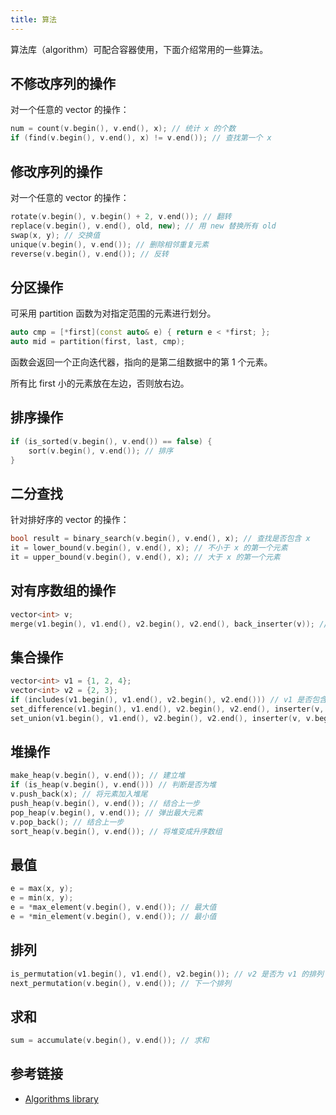 ```yaml
---
title: 算法
---
```


算法库（algorithm）可配合容器使用，下面介绍常用的一些算法。

## 不修改序列的操作

对一个任意的 vector 的操作：

```cpp
num = count(v.begin(), v.end(), x); // 统计 x 的个数
if (find(v.begin(), v.end(), x) != v.end()); // 查找第一个 x
```

## 修改序列的操作

对一个任意的 vector 的操作：

```cpp
rotate(v.begin(), v.begin() + 2, v.end()); // 翻转 
replace(v.begin(), v.end(), old, new); // 用 new 替换所有 old 
swap(x, y); // 交换值
unique(v.begin(), v.end()); // 删除相邻重复元素
reverse(v.begin(), v.end()); // 反转
```

## 分区操作

可采用 partition 函数为对指定范围的元素进行划分。

```cpp
auto cmp = [*first](const auto& e) { return e < *first; };
auto mid = partition(first, last, cmp);
```

函数会返回一个正向迭代器，指向的是第二组数据中的第 1 个元素。

所有比 first 小的元素放在左边，否则放右边。

## 排序操作

```cpp
if (is_sorted(v.begin(), v.end()) == false) {
    sort(v.begin(), v.end()); // 排序
}
```

## 二分查找

针对排好序的 vector 的操作：

```cpp
bool result = binary_search(v.begin(), v.end(), x); // 查找是否包含 x
it = lower_bound(v.begin(), v.end(), x); // 不小于 x 的第一个元素
it = upper_bound(v.begin(), v.end(), x); // 大于 x 的第一个元素
```

## 对有序数组的操作

```cpp
vector<int> v;
merge(v1.begin(), v1.end(), v2.begin(), v2.end(), back_inserter(v)); // 合并
```

## 集合操作

```cpp
vector<int> v1 = {1, 2, 4};
vector<int> v2 = {2, 3};
if (includes(v1.begin(), v1.end(), v2.begin(), v2.end())) // v1 是否包含 v2
set_difference(v1.begin(), v1.end(), v2.begin(), v2.end(), inserter(v, v.begin())); // 差集
set_union(v1.begin(), v1.end(), v2.begin(), v2.end(), inserter(v, v.begin())); // 并集
```

## 堆操作

```cpp
make_heap(v.begin(), v.end()); // 建立堆
if (is_heap(v.begin(), v.end())) // 判断是否为堆
v.push_back(x); // 将元素加入堆尾
push_heap(v.begin(), v.end()); // 结合上一步
pop_heap(v.begin(), v.end()); // 弹出最大元素
v.pop_back(); // 结合上一步
sort_heap(v.begin(), v.end()); // 将堆变成升序数组
```

## 最值

```cpp
e = max(x, y);
e = min(x, y);
e = *max_element(v.begin(), v.end()); // 最大值
e = *min_element(v.begin(), v.end()); // 最小值
```

## 排列

```cpp
is_permutation(v1.begin(), v1.end(), v2.begin()); // v2 是否为 v1 的排列
next_permutation(v.begin(), v.end()); // 下一个排列
```

## 求和

```cpp
sum = accumulate(v.begin(), v.end()); // 求和
```

## 参考链接

- [Algorithms library](https://en.cppreference.com/w/cpp/algorithm)